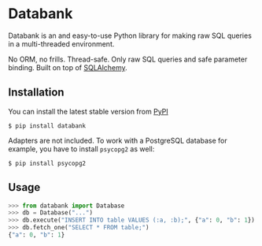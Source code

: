 # Databank

Databank is an and easy-to-use Python library for making raw SQL queries in a multi-threaded environment.

No ORM, no frills. Thread-safe. Only raw SQL queries and safe parameter binding. Built on top of [SQLAlchemy](https://www.sqlalchemy.org/).

## Installation

You can install the latest stable version from [PyPI](https://pypi.org/project/databank/)

```
$ pip install databank
```

Adapters are not included. To work with a PostgreSQL database for example, you have to install `psycopg2` as well:

```
$ pip install psycopg2
```

## Usage

```python
>>> from databank import Database
>>> db = Database("...")
>>> db.execute("INSERT INTO table VALUES (:a, :b);", {"a": 0, "b": 1})
>>> db.fetch_one("SELECT * FROM table;")
{"a": 0, "b": 1}
```
